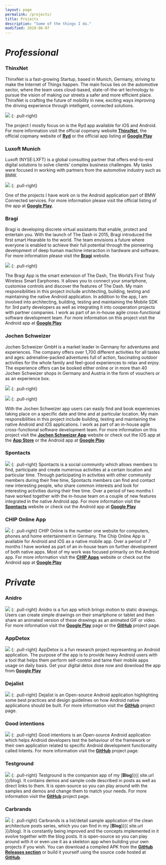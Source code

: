 ```yaml
---
layout: page
permalink: /projects/
title: Projects
description: "Some of the things I do."
modified: 2019-06-07
---
```


# _Professional_

### ThinxNet
ThinxNet is a fast-growing Startup, based in Munich, Germany, striving to make the Internet of Things happen. The main focus lies on the automotive sector, where the team uses cloud-based, state-of-the-art technology to pursue the vision of making our streets a safer and more efficient place. ThinxNet is crafting the future of mobility in new, exciting ways improving the driving experience through intelligent, connected solutions. 

<a href="https://play.google.com/store/apps/details?id=com.thinxnet.native_tanktaler_android"><img src="{{ site.url }}/images/projects_ryd.png"></a>
{: .pull-right}

The project I mostly focus on is the Ryd app available for iOS and Android. For more information visit the official copmany website [__ThinxNet__](https://www.thinxnet.com/), the official copmany website of [__Ryd__](https://ryd.one/de-de/) or the official app listing at [__Google Play__](https://play.google.com/store/apps/details?id=com.thinxnet.native_tanktaler_android)

### Luxoft Munich

Luxoft (NYSE:LXFT) is a global consulting partner that offers end-to-end digital solutions to solve clients’ complex business challenges. My tasks were focused in working with partners from the automotive industry such as BMW. 

<a href="https://play.google.com/store/apps/details?id=de.bmw.connected"><img src="{{ site.url }}/images/projects_bmw_connected.png"></a>
{: .pull-right}

One of the projects I have work on is the Android application part of BMW Connected services. For more information please visit the official listing of the app at [__Google Play__](https://play.google.com/store/apps/details?id=de.bmw.connected).

### Bragi

Bragi is developing discrete virtual assistants that enable, protect and entertain you. With the launch of The Dash in 2015, Bragi introduced the first smart Hearable to the world.
The team envisions a future where everyone is enabled to achieve their full potential through the pioneering development of deep human machine interaction in hardware and software. For more information please visit the [__Bragi__](https://www.bragi.com) website.

<a href="https://play.google.com/store/apps/details?id=com.bragi.thedash.app"><img src="{{ site.url }}/images/projects_bragi.png"></a>
{: .pull-right}

The Bragi App is the smart extension of The Dash, The World’s First Truly Wireless Smart Earphones. It allows you to connect your smartphone, customise controls and discover the features of The Dash. My main responsibilities in this project include architecting, building, testing and maintaining the native Android application. In addition to the app, I am involved into architecting, building, testing and maintaining the Mobile SDK for 3rd party developers as well as integrating it into cooperation projects with partner companies. I work as part of an in-house agile cross-functional software development team. For more information on this project visit the Android app at [__Google Play__](https://play.google.com/store/apps/details?id=com.bragi.thedash.app)

### Jochen Schweizer

Jochen Schweizer GmbH is a market leader in Germany for adventures and experiences. The company offers over 1,700 different activities for all tastes and ages: adrenaline-packed adventures full of action, fascinating outdoor activities for the whole family and feel-good experiences to relax and enjoy. The experience offers can be booked either online or in more than 40 Jochen Schweizer shops in Germany and Austria in the form of vouchers or as an experience box.

<a href="https://play.google.com/store/apps/details?id=de.jochen_schweizer.jsnow"><img src="{{ site.url }}/images/projects_jochenschweizer_android.png"></a>
{: .pull-right}

<a href="https://itunes.apple.com/de/app/jochen-schweizer-deine-freizeit/id944153254?l=en&mt=8"><img src="{{ site.url }}/images/projects_jochenschweizer_ios.png"></a>
{: .pull-right}

With the Jochen Schweizer app users can easily find and book experiences taking place on a specific date and time and at particular location. My main responsibilities in this project include building, testing and maintaining the native Android and iOS applications. I work as part of an in-house agile cross-functional software development team. For more information on this project visit the [__Jochen Schweizer App__](http://www.jochen-schweizer.de/landingpage/erlebnis-app,default,pg.html/) website or check out the iOS app at the [__App Store__](https://itunes.apple.com/de/app/jochen-schweizer-deine-freizeit/id944153254?l=en&mt=8) or the Android app at [__Google Play__](https://play.google.com/store/apps/details?id=de.jochen_schweizer.jsnow)

### Spontacts
<a href="https://play.google.com/store/apps/details?id=com.conceptworks.spontacts"><img src="{{ site.url }}/images/projects_spontacts.png"></a>
{: .pull-right}
Spontacts is a social community which allows members to find, participate and create numerous activities at a certain location and particular time. Through participating in activities with other community members during their free time, Spontacts members can find and contact new interesting people, who share common interests and look for interesting activities during their free time. Over a period of two months I have worked together with the in-house team on a couple of new features integrated in the native Android app. For more information visit the [__Spontacts__](https://www.spontacts.com/) website or check out the Android app at [__Google Play__](https://play.google.com/store/apps/details?id=com.conceptworks.spontacts)

### CHIP Online App
<a href="https://play.google.com/store/apps/details?id=de.chip.ultimate"><img src="{{ site.url }}/images/projects_chiponline.png"></a>
{: .pull-right}
CHIP Online is the number one website for computers, phones and home entertainment in Germany. The Chip Online App is available for Android and iOS as a native mobile app. Over a period of 7 months I have worked as part of an in-house team on further development of both native apps. Most of my work was focused primarily on the Android app. For more information visit the [__CHIP Apps__](http://apps.chip.de/) website or check out the Android app at [__Google Play__](https://play.google.com/store/apps/details?id=de.chip.ultimate)

# _Private_

### Anidro
<a href="https://play.google.com/store/apps/details?id=app.anidro"><img src="{{ site.url }}/images/projects_anidro.png"></a>
{: .pull-right}
Anidro is a fun app which brings motion to static drawings. Users can create simple drawings on their smartphone or tablet and then share an animated version of these drawings as an animated GIF or video. For more information visit the [__Google Play__](https://play.google.com/store/apps/details?id=app.anidro) page or the [__GitHub__](http://luboganev.github.io/anidro/) project page.


### AppDetox
<a href="https://play.google.com/store/apps/details?id=de.dfki.appdetox"><img src="{{ site.url }}/images/projects_appdetox.png"></a>
{: .pull-right}
AppDetox is a fun research project representing an Android application. The purpose of the app is to provide heavy Android users with a tool that helps them perform self-control and tame their mobile apps usage on daily basis. Get your digital detox dose now and download the app from [__Google Play__](https://play.google.com/store/apps/details?id=de.dfki.appdetox)

### Dejalist
<a href="https://play.google.com/store/apps/details?id=com.luboganev.dejalist"><img src="{{ site.url }}/images/projects_dejalist.png"></a>
{: .pull-right}
Dejalist is an Open-source Android application highlighting some best practices and design guidelines on how Android native applications should be built. For more information visit the [__GitHub__](https://github.com/luboganev/dejalist) project page.

### Good intentions
<a href="https://play.google.com/store/apps/details?id=com.luboganev.goodintentions"><img src="{{ site.url }}/images/projects_goodintentions.png"></a>
{: .pull-right}
Good intentions is an Open-source Android application which helps Android developers test the behaviour of the framework or their own application related to specific Android development functionality called Intents. For more information visit the [__GitHub__](https://github.com/luboganev/goodintentions) project page.

### Testground
<a href="https://play.google.com/store/apps/details?id=com.luboganev.testground"><img src="{{ site.url }}/images/projects_testground.png"></a>
{: .pull-right}
Testground is the companion app of my [__Blog__]({{ site.url }}/blog). It contains demos and sample code described in posts as well as direct links to them. It is open-source so you can play around with the samples and demos and change them to match your needs. For more information visit the [__GitHub__](https://github.com/luboganev/testground) project page.

### Carbrands
<a href="https://github.com/luboganev/Carbrands"><img src="{{ site.url }}/images/projects_carbrands.png"></a>
{: .pull-right}
Carbrands is a list/detail sample application of the clean architecture posts series, which you can find in my [__Blog__]({{ site.url }}/blog). It is constantly being improved and the concepts implemented in it evolve together with the blog posts. It is open-source so you can play around with it or even use it as a skeleton app when building your own projects if you wish. You can download a compiled APK from the [__GitHub Releases section__](https://github.com/luboganev/Carbrands/releases) or build it yourself using the source code hosted at [__GitHub__](https://github.com/luboganev/Carbrands).
